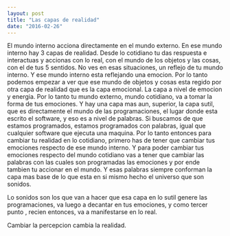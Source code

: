 ```yaml
---
layout: post
title: "Las capas de realidad"
date: "2016-02-26"
---
```


El mundo interno acciona directamente en el mundo externo.
En ese mundo interno hay 3 capas de realidad.
Desde lo cotidiano tu das respuesta e interactuas y accionas con lo real, con el mundo de los objetos y las cosas, con el de tus 5  sentidos.
No ves en esas situaciones, un reflejo de tu mundo interno.
Y ese mundo interno esta reflejando una emocion.
Por lo tanto podemos empezar a ver que ese mundo de objetos y cosas esta regido por otra capa de realidad que es la capa emocional.
La capa a nivel de emocion y energia.
Por lo tanto tu mundo externo, mundo cotidiano, va a tomar la forma de tus emociones.
Y hay una capa mas aun, superior, la capa sutil, que es directamente el mundo de las programaciones, el lugar donde esta escrito el software, y eso es a nivel de palabras.
Si buscamos de que estamos programados, estamos programados con palabras, igual que cualquier software que ejecuta una maquina.
Por lo tanto entonces para cambiar tu realidad en lo cotidiano, primero has de tener que cambiar tus emociones respecto de ese mundo interno.
Y para poder cambiar tus emociones respecto del mundo cotidiano vas a tener que cambiar las palabras con las cuales son programadas las emociones y por ende tambien tu accionar en el mundo.
Y esas palabras siempre conforman la capa mas base de lo que esta en si mismo hecho el universo que son sonidos.

Lo sonidos son los que van a hacer que esa capa en lo sutil genere las programaciones, va luego a decantar en tus emociones, y como tercer punto , recien entonces, va a manifestarse en lo real.

Cambiar la percepcion cambia la realidad.
